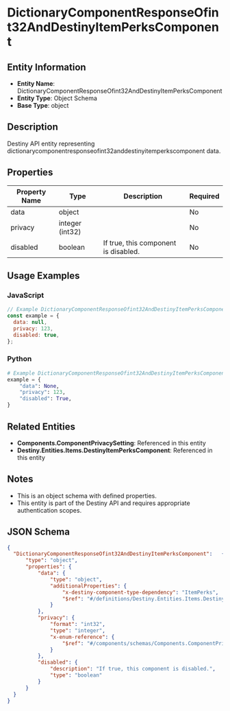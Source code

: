 # DictionaryComponentResponseOfint32AndDestinyItemPerksComponent

## Entity Information
- **Entity Name**: DictionaryComponentResponseOfint32AndDestinyItemPerksComponent
- **Entity Type**: Object Schema
- **Base Type**: object

## Description
Destiny API entity representing dictionarycomponentresponseofint32anddestinyitemperkscomponent data.

## Properties

| Property Name | Type | Description | Required |
|---------------|------|-------------|----------|
| data | object |  | No |
| privacy | integer (int32) |  | No |
| disabled | boolean | If true, this component is disabled. | No |

## Usage Examples

### JavaScript
```javascript
// Example DictionaryComponentResponseOfint32AndDestinyItemPerksComponent object
const example = {
  data: null,
  privacy: 123,
  disabled: true,
};
```

### Python
```python
# Example DictionaryComponentResponseOfint32AndDestinyItemPerksComponent object
example = {
    "data": None,
    "privacy": 123,
    "disabled": True,
}
```

## Related Entities
- **Components.ComponentPrivacySetting**: Referenced in this entity
- **Destiny.Entities.Items.DestinyItemPerksComponent**: Referenced in this entity

## Notes
- This is an object schema with defined properties.
- This entity is part of the Destiny API and requires appropriate authentication scopes.

## JSON Schema
```json
{
  "DictionaryComponentResponseOfint32AndDestinyItemPerksComponent":   {
      "type": "object",
      "properties": {
          "data": {
              "type": "object",
              "additionalProperties": {
                  "x-destiny-component-type-dependency": "ItemPerks",
                  "$ref": "#/definitions/Destiny.Entities.Items.DestinyItemPerksComponent"
              }
          },
          "privacy": {
              "format": "int32",
              "type": "integer",
              "x-enum-reference": {
                  "$ref": "#/components/schemas/Components.ComponentPrivacySetting"
              }
          },
          "disabled": {
              "description": "If true, this component is disabled.",
              "type": "boolean"
          }
      }
  }
}
```
